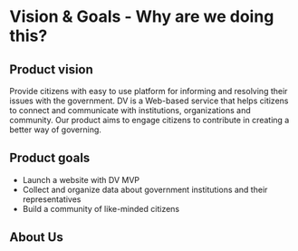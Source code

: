 # Vision & Goals - Why are we doing this?

## Product vision
Provide citizens with easy to use platform for informing and resolving their issues with the government. DV is a Web-based service that helps citizens to connect and communicate with institutions, organizations and community. Our product aims to engage citizens to contribute in creating a better way of governing.

## Product goals
* Launch a website with DV MVP
* Collect and organize data about government institutions and their representatives
* Build a community of like-minded citizens

## About Us
